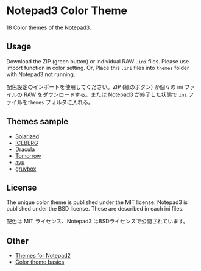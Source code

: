 # Notepad3 Color Theme
18 Color themes of the [Notepad3](https://github.com/rizonesoft/Notepad3).

## Usage
Download the ZIP (green button) or individual RAW `.ini` files.  Please use import function in color setting. Or, Place this `.ini` files into `themes` folder with Notepad3 not running. 

配色設定のインポートを使用してください。ZIP (緑のボタン) か個々の ini ファイルの RAW をダウンロードする。または Notepad3 が終了した状態で `ini` ファイルを`themes` フォルダに入れる。

## Themes sample
- [Solarized](https://github.com/altercation/solarized#solarized)
- [ICEBERG](https://github.com/cocopon/iceberg.vim#readme)
- [Dracula](https://github.com/dracula/dracula-theme#color-palette)
- [Tomorrow](https://github.com/chriskempson/tomorrow-theme)
- [ayu](https://github.com/dempfi/ayu#screenshots)
- [gruvbox](https://github.com/morhetz/gruvbox#screenshots)

## License
The unique color theme is published under the MIT license. Notepad3 is published under the BSD license. These are described in each ini files.

配色は MIT ライセンス、Notepad3 はBSDライセンスで公開されています。

## Other
- [Themes for Notepad2](https://github.com/maboroshin/Notepad2ColorTheme)
- [Color theme basics](https://github.com/maboroshin/Notepad2ColorTheme/wiki)
